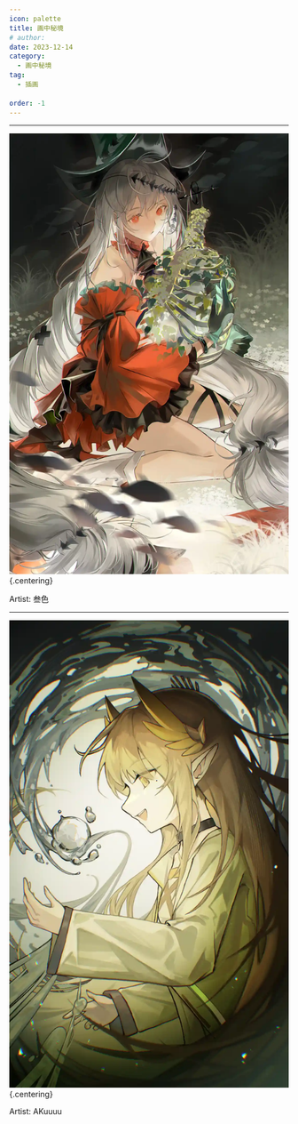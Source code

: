 ```yaml
---
icon: palette
title: 画中秘境
# author: 
date: 2023-12-14
category:
  - 画中秘境
tag:
  - 插画

order: -1
---
```

<!-- more -->

---

![](./res/illustration/独立插（叁色）.webp) {.centering}

Artist: 叁色

---

![](./res/illustration/独立插（AKuuuu）.webp) {.centering}

Artist: AKuuuu

<FakeAds />